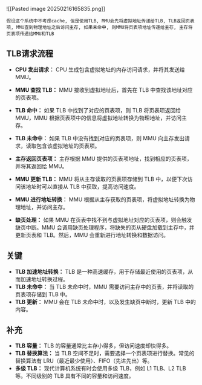 ![[Pasted image 20250216165835.png]]

```
假设这个系统中不考虑cache, 但是使用TLB, MMU会先将虚拟地址传递给TLB, TLB返回页表项, MMU查到物理地址之后访问主存, 如果未命中, 则MMU将页表项地址传递给主存, 主存将页表项传递给MMU和TLB
```

## TLB请求流程
- **CPU 发出请求：** CPU 生成包含虚拟地址的内存访问请求，并将其发送给 MMU。
    
- **MMU 查找 TLB：** MMU 接收到虚拟地址后，首先在 TLB 中查找该地址对应的页表项。
    
- **TLB 命中：** 如果 TLB 中找到了对应的页表项，则 TLB 将页表项返回给 MMU，MMU 根据页表项中的信息将虚拟地址转换为物理地址，并访问主存。
    
- **TLB 未命中：** 如果 TLB 中没有找到对应的页表项，则 MMU 向主存发出请求，读取包含该虚拟地址的页表项。
    
- **主存返回页表项：** 主存根据 MMU 提供的页表项地址，找到相应的页表项，并将其返回给 MMU。
    
- **MMU 更新 TLB：** MMU 将从主存读取的页表项存储到 TLB 中，以便下次访问该地址时可以直接从 TLB 中获取，提高访问速度。
    
- **MMU 进行地址转换：** MMU 根据从主存获取的页表项，将虚拟地址转换为物理地址，并访问主存。
    
- **缺页处理：** 如果 MMU 在页表中找不到与虚拟地址对应的页表项，则会触发缺页中断。MMU 会调用缺页处理程序，将缺失的页从硬盘加载到主存中，并更新页表和 TLB。然后，MMU 会重新进行地址转换和数据访问。

## 关键

- **TLB 加速地址转换：** TLB 是一种高速缓存，用于存储最近使用的页表项，从而加速地址转换过程。
- **TLB 未命中：** 当 TLB 未命中时，MMU 需要访问主存中的页表，并将读取的页表项存储到 TLB 中。
- **TLB 更新：** MMU 会在 TLB 未命中时，以及发生缺页中断时，更新 TLB 中的内容。

## 补充

- **TLB 容量：** TLB 的容量通常比主存小得多，但访问速度却快得多。
- **TLB 替换算法：** 当 TLB 空间不足时，需要选择一个页表项进行替换。常见的替换算法有 LRU（最近最少使用）、FIFO（先进先出）等。
- **多级 TLB：** 现代计算机系统有时会使用多级 TLB，例如 L1 TLB、L2 TLB 等。不同级别的 TLB 具有不同的容量和访问速度。
